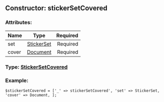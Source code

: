 ## Constructor: stickerSetCovered  

### Attributes:

| Name     |    Type       | Required |
|----------|:-------------:|---------:|
|set|[StickerSet](../types/StickerSet.md) | Required|
|cover|[Document](../types/Document.md) | Required|



### Type: [StickerSetCovered](../types/StickerSetCovered.md)


### Example:

```
$stickerSetCovered = ['_' => stickerSetCovered', 'set' => StickerSet, 'cover' => Document, ];
```